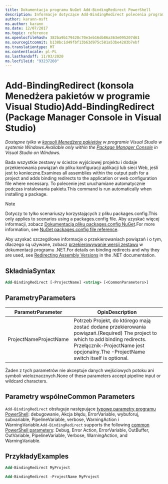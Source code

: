 ```yaml
---
title: Dokumentacja programu NuGet Add-BindingRedirect PowerShell
description: Informacje dotyczące Add-BindingRedirect polecenia programu PowerShell w konsoli Menedżera pakietów NuGet w programie Visual Studio.
author: karann-msft
ms.author: karann
ms.date: 12/07/2017
ms.topic: reference
ms.openlocfilehash: 382ba9b179428c70e3eb16db86a363e095207d61
ms.sourcegitcommit: b138bc1d49fbf13b63d975c581a53be4283b7ebf
ms.translationtype: MT
ms.contentlocale: pl-PL
ms.lasthandoff: 11/03/2020
ms.locfileid: "93237260"
---
```

# <a name="add-bindingredirect-package-manager-console-in-visual-studio"></a><span data-ttu-id="4d5f4-103">Add-BindingRedirect (konsola Menedżera pakietów w programie Visual Studio)</span><span class="sxs-lookup"><span data-stu-id="4d5f4-103">Add-BindingRedirect (Package Manager Console in Visual Studio)</span></span>

<span data-ttu-id="4d5f4-104">*Dostępne tylko w [konsoli Menedżera pakietów](../../consume-packages/install-use-packages-powershell.md) w programie Visual Studio w systemie Windows.*</span><span class="sxs-lookup"><span data-stu-id="4d5f4-104">*Available only within the [Package Manager Console](../../consume-packages/install-use-packages-powershell.md) in Visual Studio on Windows.*</span></span>

<span data-ttu-id="4d5f4-105">Bada wszystkie zestawy w ścieżce wyjściowej projektu i dodaje przekierowania powiązań do pliku konfiguracji aplikacji lub sieci Web, jeśli jest to konieczne.</span><span class="sxs-lookup"><span data-stu-id="4d5f4-105">Examines all assemblies within the output path for a project and adds binding redirects to the application or web configuration file where necessary.</span></span> <span data-ttu-id="4d5f4-106">To polecenie jest uruchamiane automatycznie podczas instalowania pakietu.</span><span class="sxs-lookup"><span data-stu-id="4d5f4-106">This command is run automatically when installing a package.</span></span>

> [!NOTE]
> <span data-ttu-id="4d5f4-107">Dotyczy to tylko scenariuszy korzystających z pliku packages.config.</span><span class="sxs-lookup"><span data-stu-id="4d5f4-107">This only applies to scenarios using a packages.config file.</span></span> <span data-ttu-id="4d5f4-108">Aby uzyskać więcej informacji, zobacz [Dokumentacja pliku packages.config NuGet](~/reference/packages-config.md).</span><span class="sxs-lookup"><span data-stu-id="4d5f4-108">For more information, see [NuGet packages.config file reference](~/reference/packages-config.md).</span></span>

<span data-ttu-id="4d5f4-109">Aby uzyskać szczegółowe informacje o przekierowaniach powiązań i o tym, dlaczego są używane, zobacz [przekierowywanie wersji zestawu](/dotnet/framework/configure-apps/redirect-assembly-versions) w dokumentacji programu .NET.</span><span class="sxs-lookup"><span data-stu-id="4d5f4-109">For details on binding redirects and why they are used, see [Redirecting Assembly Versions](/dotnet/framework/configure-apps/redirect-assembly-versions) in the .NET documentation.</span></span>

## <a name="syntax"></a><span data-ttu-id="4d5f4-110">Składnia</span><span class="sxs-lookup"><span data-stu-id="4d5f4-110">Syntax</span></span>

```ps
Add-BindingRedirect [-ProjectName] <string> [<CommonParameters>]
```

## <a name="parameters"></a><span data-ttu-id="4d5f4-111">Parametry</span><span class="sxs-lookup"><span data-stu-id="4d5f4-111">Parameters</span></span>

| <span data-ttu-id="4d5f4-112">Parametr</span><span class="sxs-lookup"><span data-stu-id="4d5f4-112">Parameter</span></span> | <span data-ttu-id="4d5f4-113">Opis</span><span class="sxs-lookup"><span data-stu-id="4d5f4-113">Description</span></span> |
| --- | --- |
| <span data-ttu-id="4d5f4-114">ProjectName</span><span class="sxs-lookup"><span data-stu-id="4d5f4-114">ProjectName</span></span> | <span data-ttu-id="4d5f4-115">Potrzeb Projekt, do którego mają zostać dodane przekierowania powiązań.</span><span class="sxs-lookup"><span data-stu-id="4d5f4-115">(Required) The project to which to add binding redirects.</span></span> <span data-ttu-id="4d5f4-116">Przełącznik-ProjectName jest opcjonalny.</span><span class="sxs-lookup"><span data-stu-id="4d5f4-116">The -ProjectName switch itself is optional.</span></span> |

<span data-ttu-id="4d5f4-117">Żaden z tych parametrów nie akceptuje danych wejściowych potoku ani symboli wieloznacznych.</span><span class="sxs-lookup"><span data-stu-id="4d5f4-117">None of these parameters accept pipeline input or wildcard characters.</span></span>

## <a name="common-parameters"></a><span data-ttu-id="4d5f4-118">Parametry wspólne</span><span class="sxs-lookup"><span data-stu-id="4d5f4-118">Common Parameters</span></span>

<span data-ttu-id="4d5f4-119">`Add-BindingRedirect` obsługuje następujące [typowe parametry programu PowerShell](/powershell/module/microsoft.powershell.core/about/about_commonparameters): debugowanie, Akcja błędu, ErrorVariable, wybuforuj, subvariable, PipelineVariable, verbose, WarningAction i WarningVariable.</span><span class="sxs-lookup"><span data-stu-id="4d5f4-119">`Add-BindingRedirect` supports the following [common PowerShell parameters](/powershell/module/microsoft.powershell.core/about/about_commonparameters): Debug, Error Action, ErrorVariable, OutBuffer, OutVariable, PipelineVariable, Verbose, WarningAction, and WarningVariable.</span></span>

## <a name="examples"></a><span data-ttu-id="4d5f4-120">Przykłady</span><span class="sxs-lookup"><span data-stu-id="4d5f4-120">Examples</span></span>

```ps
Add-BindingRedirect MyProject

Add-BindingRedirect -ProjectName MyProject
```
